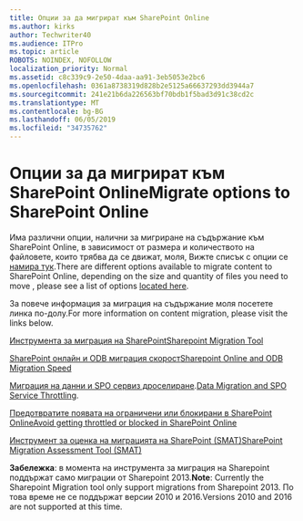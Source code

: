 ```yaml
---
title: Опции за да мигрират към SharePoint Online
ms.author: kirks
author: Techwriter40
ms.audience: ITPro
ms.topic: article
ROBOTS: NOINDEX, NOFOLLOW
localization_priority: Normal
ms.assetid: c8c339c9-2e50-4daa-aa91-3eb5053e2bc6
ms.openlocfilehash: 0361a8738319d828b2e5125a66637293dd3944a7
ms.sourcegitcommit: 241e21b6da226563bf70bdb1f5bad3d91c38cd2c
ms.translationtype: MT
ms.contentlocale: bg-BG
ms.lasthandoff: 06/05/2019
ms.locfileid: "34735762"
---
```

# <a name="migrate-options-to-sharepoint-online"></a><span data-ttu-id="78ff5-102">Опции за да мигрират към SharePoint Online</span><span class="sxs-lookup"><span data-stu-id="78ff5-102">Migrate options to SharePoint Online</span></span>

<span data-ttu-id="78ff5-103">Има различни опции, налични за мигриране на съдържание към SharePoint Online, в зависимост от размера и количеството на файловете, които трябва да се движат, моля, Вижте списък с опции се [намира тук](https://docs.microsoft.com/en-us/sharepointmigration/migrate-to-sharepoint-online).</span><span class="sxs-lookup"><span data-stu-id="78ff5-103">There are different options available to migrate content to SharePoint Online, depending on the size and quantity of files you need to move , please see a list of options [located here](https://docs.microsoft.com/en-us/sharepointmigration/migrate-to-sharepoint-online).</span></span>

<span data-ttu-id="78ff5-104">За повече информация за миграция на съдържание моля посетете линка по-долу.</span><span class="sxs-lookup"><span data-stu-id="78ff5-104">For more information on content migration, please visit the links below.</span></span>

[<span data-ttu-id="78ff5-105">Инструмента за миграция на SharePoint</span><span class="sxs-lookup"><span data-stu-id="78ff5-105">Sharepoint Migration Tool</span></span>](https://docs.microsoft.com/en-us/sharepointmigration/introducing-the-sharepoint-migration-tool)

[<span data-ttu-id="78ff5-106">SharePoint онлайн и ODB миграция скорост</span><span class="sxs-lookup"><span data-stu-id="78ff5-106">Sharepoint Online and ODB Migration Speed</span></span>](https://docs.microsoft.com/en-us/sharepointmigration/sharepoint-online-and-onedrive-migration-speed)

<span data-ttu-id="78ff5-107">[Миграция на данни и SPO сервиз дроселиране](https://blogs.technet.microsoft.com/sposupport/2017/08/12/data-migration-and-spo-service-throttling/).</span><span class="sxs-lookup"><span data-stu-id="78ff5-107">[Data Migration and SPO Service Throttling](https://blogs.technet.microsoft.com/sposupport/2017/08/12/data-migration-and-spo-service-throttling/).</span></span>


[<span data-ttu-id="78ff5-108">Предотвратите появата на ограничени или блокирани в SharePoint Online</span><span class="sxs-lookup"><span data-stu-id="78ff5-108">Avoid getting throttled or blocked in SharePoint Online</span></span>](https://docs.microsoft.com/en-us/sharepoint/dev/general-development/how-to-avoid-getting-throttled-or-blocked-in-sharepoint-online)

[<span data-ttu-id="78ff5-109">Инструмент за оценка на миграцията на SharePoint (SMAT)</span><span class="sxs-lookup"><span data-stu-id="78ff5-109">SharePoint Migration Assessment Tool (SMAT)</span></span>](https://www.microsoft.com/en-us/download/details.aspx?id=53598&amp;751be11f-ede8-5a0c-058c-2ee190a24fa6=True)

<span data-ttu-id="78ff5-110">**Забележка**: в момента на инструмента за миграция на Sharepoint поддържат само миграции от Sharepoint 2013.</span><span class="sxs-lookup"><span data-stu-id="78ff5-110">**Note**: Currently the Sharepoint Migration tool only support migrations from Sharepoint 2013.</span></span> <span data-ttu-id="78ff5-111">По това време не се поддържат версии 2010 и 2016.</span><span class="sxs-lookup"><span data-stu-id="78ff5-111">Versions 2010 and 2016 are not supported at this time.</span></span>
